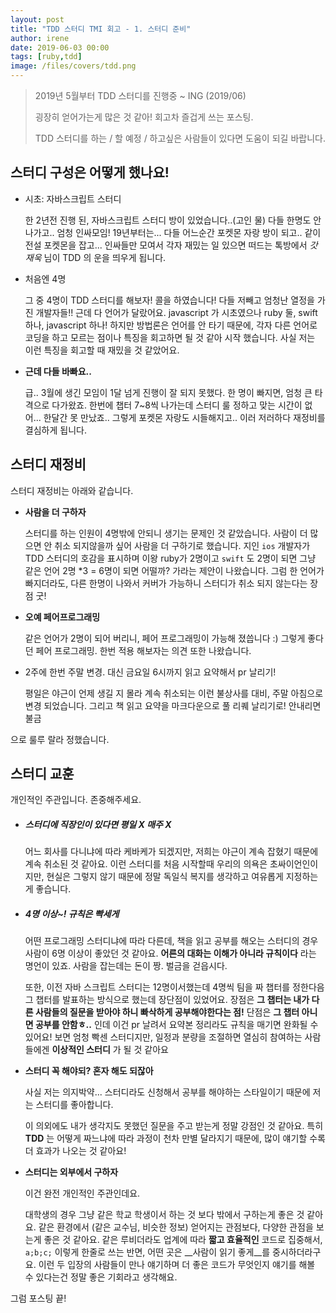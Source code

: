 ```yaml
---
layout: post
title: "TDD 스터디 TMI 회고 - 1. 스터디 준비"
author: irene
date: 2019-06-03 00:00
tags: [ruby,tdd]
image: /files/covers/tdd.png
---
```


> 2019년 5월부터 TDD 스터디를 진행중 ~ ING (2019/06)
>
> 굉장히 얻어가는게 많은 것 같아! 회고차 즐겁게 쓰는 포스팅.
>
> TDD 스터디를 하는 / 할 예정 / 하고싶은 사람들이 있다면 도움이 되길 바랍니다.



## 스터디 구성은 어떻게 했나요!

- 시초: 자바스크립트 스터디

  한 2년전 진행 된, 자바스크립트 스터디 방이 있었습니다..(고인 물) 다들 한명도 안나가고.. 엄청 인싸모임! 19년부터는... 다들 어느순간 포켓몬 자랑 방이 되고.. 같이 전설 포켓몬을 잡고... 인싸들만 모여서 각자 재밌는 일 있으면 떠드는 톡방에서 _갓 재욱_ 님이 TDD 의 운을 띄우게 됩니다.

- 처음엔 4명

  그 중 4명이 TDD 스터디를 해보자! 콜을 하였습니다! 다들 저빼고 엄청난 열정을 가진 개발자들!! 근데 다 언어가 달랐어요. javascript 가 시초였으나 ruby  둘, swift 하나, javascript 하나! 하지만 방법론은 언어를 안 타기 때문에, 각자 다른 언어로 코딩을 하고 모르는 점이나 특징을 회고하면 될 것 같아 시작 했습니다. 사실 저는 이런 특징을 회고할 때 재밌을 것 같았어요.  

- __근데 다들 바빠요..__

  급.. 3월에 생긴 모임이 1달 넘게 진행이 잘 되지 못했다. 한 명이 빠지면, 엄청 큰 타격으로 다가왔죠. 한번에 챕터 7~8씩 나가는데 스터디 룰 정하고 맞는 시간이 없어... 한달간 못 만났죠.. 그렇게 포켓몬 자랑도 시들해지고.. 이러 저러하다 재정비를 결심하게 됩니다. 



## 스터디 재정비 

스터디 재정비는 아래와 같습니다.

- __사람을 더 구하자__

  스터디를 하는 인원이 4명밖에 안되니 생기는 문제인 것 같았습니다. 사람이 더 많으면 안 취소 되지않을까 싶어 사람을 더 구하기로 했습니다. 지인 `ios` 개발자가 TDD 스터디의 호감을 표시하며 이왕 ruby가 2명이고 `swift` 도 2명이 되면 그냥 같은 언어 2명 *3 = 6명이 되면 어떨까? 가라는 제안이 나왔습니다. 그럼 한 언어가 빠지더라도, 다른 한명이 나와서 커버가 가능하니 스터디가 취소 되지 않는다는 장점 굿! 

- __오예 페어프로그래밍__ 

  같은 언어가 2명이 되어 버리니, 페어 프로그래밍이 가능해 졌씁니다 :) 그렇게 좋다던 페어 프로그래밍. 한번 적용 해보자는 의견 또한 나왔습니다.

- 2주에 한번 주말 변경. 대신 금요일 6시까지 읽고 요약해서 pr 날리기!

  평일은 야근이 언제 생길 지 몰라 계속 취소되는 이런 불상사를 대비, 주말 아침으로 변경 되었습니다. 그리고 책 읽고 요약을 마크다운으로 풀 리퀘 날리기로! 안내리면 불금 

으로 룰루 랄라 정했습니다. 



## 스터디 교훈

개인적인 주관입니다. 존중해주세요.

- ##### 스터디에 직장인이 있다면 평일 X 매주 X 

  어느 회사를 다니냐에 따라 케바케가 되겠지만, 저희는 야근이 계속 잡혔기 때문에 계속 취소된 것 같아요. 이런 스터디를 처음 시작할때 우리의 의욕은 초싸이언인이지만, 현실은 그렇지 않기 때문에 정말 독일식 복지를 생각하고 여유롭게 지정하는게 좋습니다.

- ##### 4명 이상~! 규칙은 빡세게

  어떤 프로그래밍 스터디냐에 따라 다른데, 책을 읽고 공부를 해오는 스터디의 경우 사람이 6명 이상이 좋았던 것 같아요. __어른의 대화는 이해가 아니라 규칙이다__ 라는 명언이 있죠. 사람을 잡는데는 돈이 짱. 벌금을 걷읍시다.

  또한, 이전 자바 스크립트 스터디는 12명이서했는데 4명씩 팀을 짜 챕터를 정한다음 그 챕터를 발표하는 방식으로 했는데 장단점이 있었어요. 장점은 __그 챕터는 내가 다른 사람들의 질문을 받아야 하니 빠삭하게 공부해야한다는 점!__ 단점은 __그 챕터 아니면 공부를 안함ㅎ..__  인데 이건 pr 날려서 요약본 정리라도 규칙을 매기면 완화될 수 있어요! 보면 엄청 빡센 스터디지만, 일정과 분량을 조절하면 열심히 참여하는 사람들에겐 __이상적인 스터디__ 가 될 것 같아요

- __스터디 꼭 해야되? 혼자 해도 되잖아__

  사실 저는 의지박약... 스터디라도 신청해서 공부를 해야하는 스타일이기 때문에 저는 스터디를 좋아합니다.

  이 의외에도 내가 생각지도 못했던 질문을 주고 받는게 정말 강점인 것 같아요. 특히 __TDD__ 는 어떻게 짜느냐에 따라 과정이 천차 만별 달라지기 때문에, 많이 얘기할 수록 더 효과가 나오는 것 같아요! 

- __스터디는 외부에서 구하자__

  이건 완전 개인적인 주관인데요. 

  대학생의 경우 그냥 같은 학교 학생이서 하는 것 보다 밖에서 구하는게 좋은 것 같아요. 같은 환경에서 (같은 교수님, 비슷한 정보) 얻어지는 관점보다, 다양한 관점을 보는게 좋은 것 같아요. 같은 루비더라도 업계에 따라  __짧고 효율적인__ 코드로 집중해서, `a;b;c;` 이렇게 한줄로 쓰는 반면, 어떤 곳은 __사람이 읽기 좋게__를 중시하더라구요. 이런 두 입장의 사람들이 만나 얘기하며 더 좋은 코드가 무엇인지 얘기를 해볼 수 있다는건 정말 좋은 기회라고 생각해요. 



그럼 포스팅 끝! 